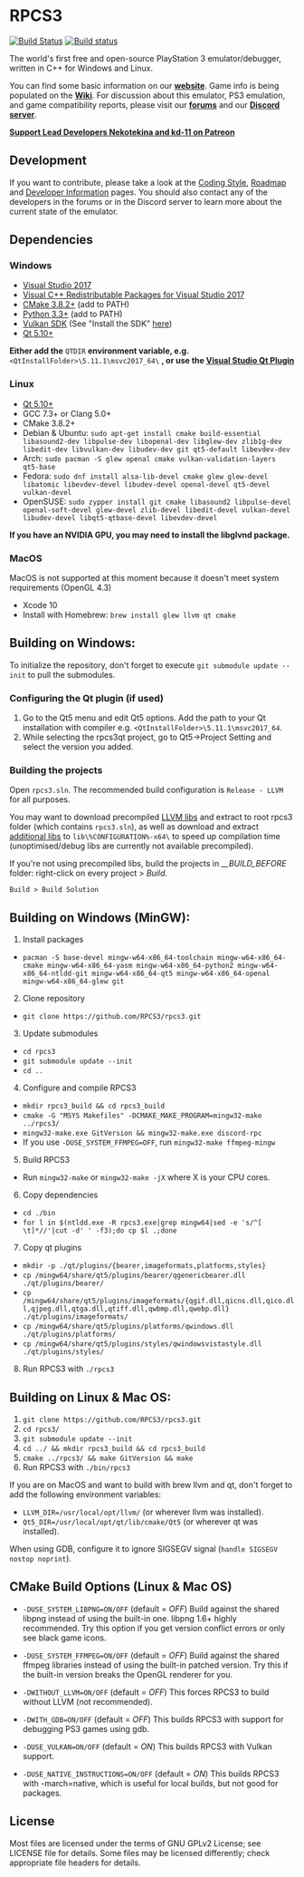 RPCS3
=====

[![Build Status](https://travis-ci.org/RPCS3/rpcs3.svg?branch=master)](https://travis-ci.org/RPCS3/rpcs3)
[![Build status](https://ci.appveyor.com/api/projects/status/411c4clmiohtx7eo/branch/master?svg=true)](https://ci.appveyor.com/project/rpcs3/rpcs3/branch/master)

The world's first free and open-source PlayStation 3 emulator/debugger, written in C++ for Windows and Linux.

You can find some basic information on our [**website**](https://rpcs3.net/). Game info is being populated on the [**Wiki**](https://wiki.rpcs3.net/).
For discussion about this emulator, PS3 emulation, and game compatibility reports, please visit our [**forums**](https://forums.rpcs3.net) and our [**Discord server**](https://discord.me/RPCS3).

[**Support Lead Developers Nekotekina and kd-11 on Patreon**](https://www.patreon.com/Nekotekina)


## Development

If you want to contribute, please take a look at the [Coding Style](https://github.com/RPCS3/rpcs3/wiki/Coding-Style), [Roadmap](https://github.com/RPCS3/rpcs3/wiki/Roadmap) and [Developer Information](https://github.com/RPCS3/rpcs3/wiki/Developer-Information) pages. You should also contact any of the developers in the forums or in the Discord server to learn more about the current state of the emulator.


## Dependencies

### Windows
* [Visual Studio 2017](https://www.visualstudio.com/en/downloads/)
* [Visual C++ Redistributable Packages for Visual Studio 2017](https://go.microsoft.com/fwlink/?LinkId=746572)
* [CMake 3.8.2+](https://www.cmake.org/download/) (add to PATH)
* [Python 3.3+](https://www.python.org/downloads/) (add to PATH)
* [Vulkan SDK](https://vulkan.lunarg.com/sdk/home) (See "Install the SDK" [here](https://vulkan.lunarg.com/doc/sdk/latest/windows/getting_started.html))
* [Qt 5.10+](https://www.qt.io/download-open-source/)


**Either add the** `QTDIR` **environment variable, e.g.** `<QtInstallFolder>\5.11.1\msvc2017_64\` **, or use the [Visual Studio Qt Plugin](https://marketplace.visualstudio.com/items?itemName=TheQtCompany.QtVisualStudioTools2017)**

### Linux
* [Qt 5.10+](https://www.qt.io/download-open-source/)
* GCC 7.3+ or Clang 5.0+
* CMake 3.8.2+
* Debian & Ubuntu: `sudo apt-get install cmake build-essential libasound2-dev libpulse-dev libopenal-dev libglew-dev zlib1g-dev libedit-dev libvulkan-dev libudev-dev git qt5-default libevdev-dev`
* Arch: `sudo pacman -S glew openal cmake vulkan-validation-layers qt5-base`
* Fedora: `sudo dnf install alsa-lib-devel cmake glew glew-devel libatomic libevdev-devel libudev-devel openal-devel qt5-devel vulkan-devel`
* OpenSUSE: `sudo zypper install git cmake libasound2 libpulse-devel openal-soft-devel glew-devel zlib-devel libedit-devel vulkan-devel libudev-devel libqt5-qtbase-devel libevdev-devel`

**If you have an NVIDIA GPU, you may need to install the libglvnd package.**

### MacOS
MacOS is not supported at this moment because it doesn't meet system requirements (OpenGL 4.3)
* Xcode 10
* Install with Homebrew: `brew install glew llvm qt cmake`


## Building on Windows:
To initialize the repository, don't forget to execute `git submodule update --init` to pull the submodules.

### Configuring the Qt plugin (if used)

1) Go to the Qt5 menu and edit Qt5 options. Add the path to your Qt installation with compiler e.g. `<QtInstallFolder>\5.11.1\msvc2017_64`.
2) While selecting the rpcs3qt project, go to Qt5->Project Setting and select the version you added.

### Building the projects

Open `rpcs3.sln`. The recommended build configuration is `Release - LLVM` for all purposes.

You may want to download precompiled [LLVM libs](https://github.com/RPCS3/llvm/releases/download/continuous-master/llvmlibs.7z) and extract to root rpcs3 folder (which contains `rpcs3.sln`), as well as download and extract [additional libs](https://drive.google.com/uc?export=download&id=1A2eOMmCO714i0U7J0qI4aEMKnuWl8l_R) to `lib\%CONFIGURATION%-x64\` to speed up compilation time (unoptimised/debug libs are currently not available precompiled).

If you're not using precompiled libs, build the projects in *__BUILD_BEFORE* folder: right-click on every project > *Build*.


`Build > Build Solution`


## Building on Windows (MinGW):

1) Install packages
- `pacman -S base-devel mingw-w64-x86_64-toolchain mingw-w64-x86_64-cmake mingw-w64-x86_64-yasm mingw-w64-x86_64-python2 mingw-w64-x86_64-ntldd-git mingw-w64-x86_64-qt5 mingw-w64-x86_64-openal mingw-w64-x86_64-glew git`
2) Clone repository
- `git clone https://github.com/RPCS3/rpcs3.git`
3) Update submodules
- `cd rpcs3`
- `git submodule update --init`
- `cd ..`
4) Configure and compile RPCS3
- `mkdir rpcs3_build && cd rpcs3_build`
- `cmake -G "MSYS Makefiles" -DCMAKE_MAKE_PROGRAM=mingw32-make ../rpcs3/`
- `mingw32-make.exe GitVersion && mingw32-make.exe discord-rpc`
- If you use ```-DUSE_SYSTEM_FFMPEG=OFF```, run `mingw32-make ffmpeg-mingw`
5) Build RPCS3
- Run `mingw32-make` or `mingw32-make -jX` where X is your CPU cores.
6) Copy dependencies
- `cd ./bin`
- `for l in $(ntldd.exe -R rpcs3.exe|grep mingw64|sed -e 's/^[ \t]*//'|cut -d' ' -f3);do cp $l .;done`
7) Copy qt plugins
- `mkdir -p ./qt/plugins/{bearer,imageformats,platforms,styles}`
- `cp /mingw64/share/qt5/plugins/bearer/qgenericbearer.dll ./qt/plugins/bearer/`
- `cp /mingw64/share/qt5/plugins/imageformats/{qgif.dll,qicns.dll,qico.dll,qjpeg.dll,qtga.dll,qtiff.dll,qwbmp.dll,qwebp.dll} ./qt/plugins/imageformats/`
- `cp /mingw64/share/qt5/plugins/platforms/qwindows.dll ./qt/plugins/platforms/`
- `cp /mingw64/share/qt5/plugins/styles/qwindowsvistastyle.dll ./qt/plugins/styles/`
8) Run RPCS3 with `./rpcs3`


## Building on Linux & Mac OS:

1) `git clone https://github.com/RPCS3/rpcs3.git`
2) `cd rpcs3/`
3) `git submodule update --init`
4) `cd ../ && mkdir rpcs3_build && cd rpcs3_build`
4) `cmake ../rpcs3/ && make GitVersion && make`
5) Run RPCS3 with `./bin/rpcs3`

If you are on MacOS and want to build with brew llvm and qt, don't forget to add the following environment variables:

 * `LLVM_DIR=/usr/local/opt/llvm/` (or wherever llvm was installed).
 * `Qt5_DIR=/usr/local/opt/qt/lib/cmake/Qt5` (or wherever qt was installed).

When using GDB, configure it to ignore SIGSEGV signal (`handle SIGSEGV nostop noprint`).


## CMake Build Options (Linux & Mac OS)

- ```-DUSE_SYSTEM_LIBPNG=ON/OFF``` (default = *OFF*)
Build against the shared libpng instead of using the built-in one. libpng 1.6+ highly recommended. Try this option if you get version conflict errors or only see black game icons.

- ```-DUSE_SYSTEM_FFMPEG=ON/OFF``` (default = *OFF*)
Build against the shared ffmpeg libraries instead of using the built-in patched version. Try this if the built-in version breaks the OpenGL renderer for you.

- ```-DWITHOUT_LLVM=ON/OFF``` (default = *OFF*)
This forces RPCS3 to build without LLVM (not recommended).

- ```-DWITH_GDB=ON/OFF``` (default = *OFF*)
This builds RPCS3 with support for debugging PS3 games using gdb.

- ```-DUSE_VULKAN=ON/OFF``` (default = *ON*)
This builds RPCS3 with Vulkan support.

- ```-DUSE_NATIVE_INSTRUCTIONS=ON/OFF``` (default = *ON*)
This builds RPCS3 with -march=native, which is useful for local builds, but not good for packages.

## License

Most files are licensed under the terms of GNU GPLv2 License; see LICENSE file for details. Some files may be licensed differently; check appropriate file headers for details.
